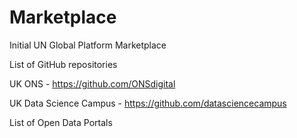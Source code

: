 # Marketplace
Initial UN Global Platform Marketplace

List of GitHub repositories

UK ONS - https://github.com/ONSdigital

UK Data Science Campus - https://github.com/datasciencecampus

List of Open Data Portals

